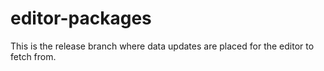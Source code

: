 # editor-packages

This is the release branch where data updates are placed for the editor to fetch from.
